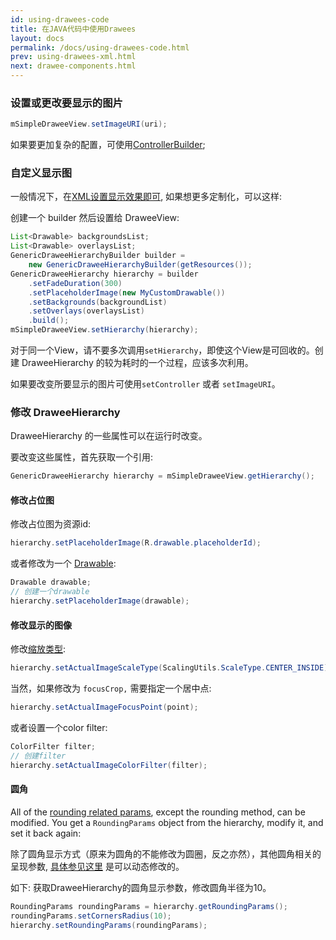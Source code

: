 ```yaml
---
id: using-drawees-code
title: 在JAVA代码中使用Drawees
layout: docs
permalink: /docs/using-drawees-code.html
prev: using-drawees-xml.html
next: drawee-components.html
---
```


### 设置或更改要显示的图片

```java
mSimpleDraweeView.setImageURI(uri);
```

如果要更加复杂的配置，可使用[ControllerBuilder](using-controllerbuilder.html);

### 自定义显示图

一般情况下，在[XML设置显示效果即可](using-drawees-xml.html), 如果想更多定制化，可以这样:

创建一个 builder 然后设置给 DraweeView:

```java
List<Drawable> backgroundsList;
List<Drawable> overlaysList;
GenericDraweeHierarchyBuilder builder =
    new GenericDraweeHierarchyBuilder(getResources());
GenericDraweeHierarchy hierarchy = builder
    .setFadeDuration(300)
    .setPlaceholderImage(new MyCustomDrawable())
    .setBackgrounds(backgroundList)
    .setOverlays(overlaysList)
    .build();
mSimpleDraweeView.setHierarchy(hierarchy);
```
对于同一个View，请不要多次调用`setHierarchy`，即使这个View是可回收的。创建 DraweeHierarchy 的较为耗时的一个过程，应该多次利用。

如果要改变所要显示的图片可使用`setController` 或者 `setImageURI`。

### 修改 DraweeHierarchy

DraweeHierarchy 的一些属性可以在运行时改变。

要改变这些属性，首先获取一个引用:

```java
GenericDraweeHierarchy hierarchy = mSimpleDraweeView.getHierarchy();
```

#### 修改占位图

修改占位图为资源id:

```java
hierarchy.setPlaceholderImage(R.drawable.placeholderId);
```

或者修改为一个 [Drawable](http://developer.android.com/reference/android/graphics/drawable/Drawable.html):

```java
Drawable drawable; 
// 创建一个drawable
hierarchy.setPlaceholderImage(drawable);
```

#### 修改显示的图像

修改[缩放类型](scaling.html):

```java
hierarchy.setActualImageScaleType(ScalingUtils.ScaleType.CENTER_INSIDE);
```

当然，如果修改为 `focusCrop,` 需要指定一个居中点:

```java
hierarchy.setActualImageFocusPoint(point);
```

或者设置一个color filter:

```java
ColorFilter filter;
// 创建filter
hierarchy.setActualImageColorFilter(filter);
```

#### 圆角

All of the [rounding related params](rounded-corners-and-circles.html), except the rounding method, can be modified. You get a `RoundingParams` object from the hierarchy, modify it, and set it back again:

除了圆角显示方式（原来为圆角的不能修改为圆圈，反之亦然），其他圆角相关的呈现参数, [具体参见这里](rounded-corners-and-circles.html) 是可以动态修改的。

如下: 获取DraweeHierarchy的圆角显示参数，修改圆角半径为10。

```java
RoundingParams roundingParams = hierarchy.getRoundingParams();
roundingParams.setCornersRadius(10);
hierarchy.setRoundingParams(roundingParams);
```
